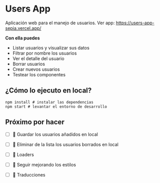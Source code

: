 # Users App

Aplicación web para el manejo de usuarios.
Ver app: https://users-app-sepia.vercel.app/

**Con ella puedes**
* Listar usuarios y visualizar sus datos
* Filtrar por nombre los usuarios 
* Ver el detalle del usuario
* Borrar usuarios
* Crear nuevos usuarios
* Testear los componentes


## ¿Cómo lo ejecuto en local?

```
npm install # instalar las dependencias
npm start # levantar el entorno de desarrollo
```

## Próximo por hacer

- [ ] 🔹 Guardar los usuarios añadidos en local
- [ ] 🔹 Eliminar de la lista los usuarios borrados en local
- [ ] 🔹 Loaders
- [ ] 🔹 Seguir mejorando los estilos
- [ ] 🔹 Traducciones



